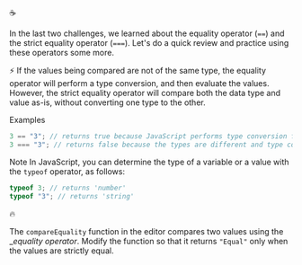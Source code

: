 :coffee:

In the last two challenges, we learned about the equality operator (`==`) and the strict equality operator (`===`). Let's do a quick review and practice using these operators some more.

:zap: If the values being compared are not of the same type, the equality operator will perform a type conversion, and then evaluate the values. However, the strict equality operator will compare both the data type and value as-is, without converting one type to the other.

Examples

```javascript
3 == "3"; // returns true because JavaScript performs type conversion from string to number
3 === "3"; // returns false because the types are different and type conversion is not performed
```

Note
In JavaScript, you can determine the type of a variable or a value with the `typeof` operator, as follows:

```javascript
typeof 3; // returns 'number'
typeof "3"; // returns 'string'
```

:fire:

The `compareEquality` function in the editor compares two values using the \__equality operator_. Modify the function so that it returns `"Equal"` only when the values are strictly equal.
